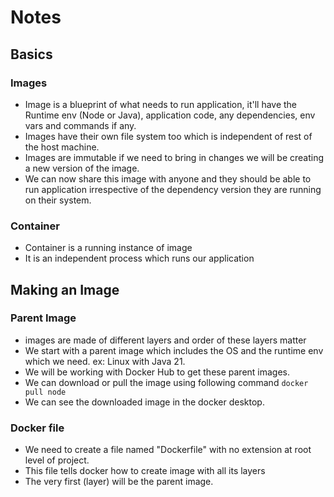 # Notes

## Basics

### Images
- Image is a blueprint of what needs to run application, it'll have the Runtime env (Node or Java), application code, any dependencies, env vars and commands if any.
- Images have their own file system too which is independent of rest of the host machine.
- Images are immutable if we need to bring in changes we will be creating a new version of the image.
- We can now share this image with anyone and they should be able to run application irrespective of the dependency version they are running on their system.

### Container
- Container is a running instance of image
- It is an independent process which runs our application

## Making an Image
### Parent Image
- images are made of different layers and order of these layers matter
- We start with a parent image which includes the OS and the runtime env which we need. ex: Linux with Java 21.
- We will be working with Docker Hub to get these parent images.
- We can download or pull the image using following command
  ```docker pull node```
- We can see the downloaded image in the docker desktop.

### Docker file
- We need to create a file named "Dockerfile" with no extension at root level of project.
- This file tells docker how to create image with all its layers
- The very first (layer) will be the parent image.